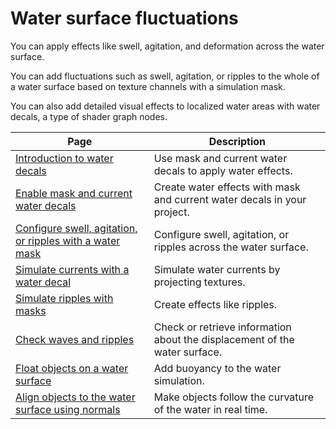 # Water surface fluctuations

You can apply effects like swell, agitation, and deformation across the water surface.

You can add fluctuations such as swell, agitation, or ripples to the whole of a water surface based on texture channels with a simulation mask.

You can also add detailed visual effects to localized water areas with water decals, a type of shader graph nodes.

| **Page**                                                                                            | **Description**                                                                                        |
|-----------------------------------------------------------------------------------------------------|--------------------------------------------------------------------------------------------------------|
| [Introduction to water decals](introduction-to-water-decals.md)                                     | Use mask and current water decals to apply water effects.                         |
| [Enable mask and current water decals](enable-mask-and-current-water-decals.md)                     | Create water effects with mask and current water decals in your project. |
| [Configure swell, agitation, or ripples with a water mask](add-swell-agitation-or-ripples.md)       | Configure swell, agitation, or ripples across the water surface.                                       |
| [Simulate currents with a water decal](simulating-currents-with-water-decals.md)                    | Simulate water currents by projecting textures.                                                        |
| [Simulate ripples with masks](simulating-foam-or-ripples-with-masks.md)                             | Create effects like ripples.                                                                           |
| [Check waves and ripples](add-caustics-and-foam-and-check-waves-and-ripples.md)                     | Check or retrieve information about the displacement of the water surface.                             |
| [Float objects on a water surface](float-objects-on-a-water-surface.md)                             | Add buoyancy to the water simulation.                                                                  |
| [Align objects to the water surface using normals](align-objects-to-water-surface-using-normals.md) | Make objects follow the curvature of the water in real time.                                           |
